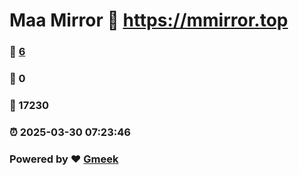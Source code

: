 # Maa Mirror :link: https://mmirror.top 
### :page_facing_up: [6](https://mmirror.top/tag.html) 
### :speech_balloon: 0 
### :hibiscus: 17230 
### :alarm_clock: 2025-03-30 07:23:46 
### Powered by :heart: [Gmeek](https://github.com/Meekdai/Gmeek)

